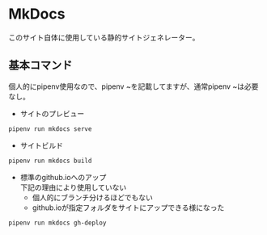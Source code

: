 # MkDocs
このサイト自体に使用している静的サイトジェネレーター。  


## 基本コマンド
個人的にpipenv使用なので、pipenv ~を記載してますが、通常pipenv ~は必要なし。  

- サイトのプレビュー
```bash
pipenv run mkdocs serve
```

- サイトビルド

```bash
pipenv run mkdocs build
```

- 標準のgithub.ioへのアップ  
下記の理由により使用していない
    - 個人的にブランチ分けるほどでもない
    - github.ioが指定フォルダをサイトにアップできる様になった

```bash
pipenv run mkdocs gh-deploy
```
